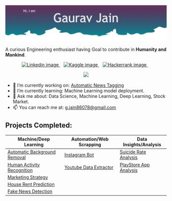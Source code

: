  <img src="https://github.com/G0rav/g0rav/blob/main/assets/Title.png" alt="Title image">
 

A curious Engineering enthusiast having Goal to contribute in **Humanity and Mankind**.

<p align='center'>
  <a href="https://www.linkedin.com/in/gaurav2022/">
    <img src="https://img.shields.io/badge/LinkedIn-0077B5?style=for-the-badge&logo=linkedin&logoColor=white" alt="Linkedin image">
  </a>&nbsp;&nbsp;
  <a href="https://www.kaggle.com/gaurav2022">
    <img src="https://img.shields.io/badge/-kaggle-blue?style=for-the-badge&logo=kaggle&logoColor=white" alt="Kaggle image">
  </a>&nbsp;&nbsp;
  <a href="https://www.hackerrank.com/g_jain86078">
    <img src="https://img.shields.io/badge/-Hackerrank-brightgreen?style=for-the-badge&logo=hackerrank&logoColor=white" alt="Hackerrank image">
  </a>&nbsp;&nbsp;
</p>

<p align='center'>
  <a href="#"><img src="https://badges.pufler.dev/visits/g0rav/g0rav"></a>
</p>

<!--
**G0rav/g0rav** is a ✨ _special_ ✨ repository because its `README.md` (this file) appears on your GitHub profile.

Here are some ideas to get you started:

- 🔭 I’m currently working on ...
- 🌱 I’m currently learning ...
- 👯 I’m looking to collaborate on ...
- 🤔 I’m looking for help with ...
- 💬 Ask me about ...
- 📫 How to reach me: ...
- 😄 Pronouns: ...
- ⚡ Fun fact: ...
-->

- 🔭 I’m currently working on:  [Automatic News Tagging](https://github.com/G0rav/Automatic_News_Tagging)
- 🌱 I’m currently learning:  Machine Learning model deployment.
- 💬 Ask me about:  Data Science, Machine Learning, Deep Learning, Stock Market.
- 📫 You can reach me at:   [g.jain86078@gmail.com](mailto:g.jain86078@gmail.com)

## Projects Completed:

| Machine/Deep Learning | Automation/Web Scrapping | Data Insights/Analysis |
| --------------------- | ------------------------ | ---------------------- |
| [Automatic Background Removal](https://perfect-potrait.herokuapp.com/)  | [Instagram Bot](https://github.com/G0rav/Instagram_Bot) | [Suicide Rate Analysis](https://github.com/G0rav/Suicide_Rate_Analysis) |
| [Human Activity Recognition](https://github.com/G0rav/Human_Activity_Recognition) | [Youtube Data Extractor](https://github.com/G0rav/YouTube_data_extractor)  | [PlayStore App Analysis](https://github.com/G0rav/PlayStore_App_Analysis) |
| [Marketing Strategy](https://github.com/G0rav/Marketing_Strategy) |      |    |
| [House Rent Prediction](https://github.com/G0rav/House_Rent_Predictor) |  |  |
| [Fake News Detection](https://github.com/G0rav/fake_news_detection) |  |  |



